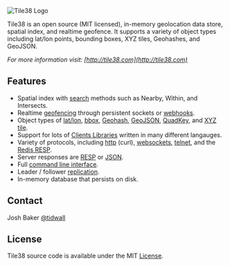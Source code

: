 ![Tile38 Logo](https://raw.githubusercontent.com/tidwall/tile38/master/doc/logo200.png)

Tile38 is an open source (MIT licensed), in-memory geolocation data store, spatial index, and realtime geofence. It supports a variety of object types including lat/lon points, bounding boxes, XYZ tiles, Geohashes, and GeoJSON. 

*For more information visit: [http://tile38.com](http://tile38.com)*

## Features

- Spatial index with [search](#searching) methods such as Nearby, Within, and Intersects.
- Realtime [geofencing](#geofencing) through persistent sockets or [webhooks](http://tile38.com/commands/sethook).
- Object types of [lat/lon](#latlon-point), [bbox](#bounding-box), [Geohash](#geohash), [GeoJSON](#geojson), [QuadKey](#quadkey), and [XYZ tile](#xyz-tile).
- Support for lots of [Clients Libraries](#client-libraries) written in many different langauges.
- Variety of protocols, including [http](#http) (curl), [websockets](#websockets), [telnet](#telnet), and the [Redis RESP](http://redis.io/topics/protocol).
- Server responses are [RESP](http://redis.io/topics/protocol) or [JSON](http://www.json.org).
- Full [command line interface](#cli).
- Leader / follower [replication](#replication).
- In-memory database that persists on disk.

## Contact
Josh Baker [@tidwall](http://twitter.com/tidwall)

## License

Tile38 source code is available under the MIT [License](/LICENSE).
